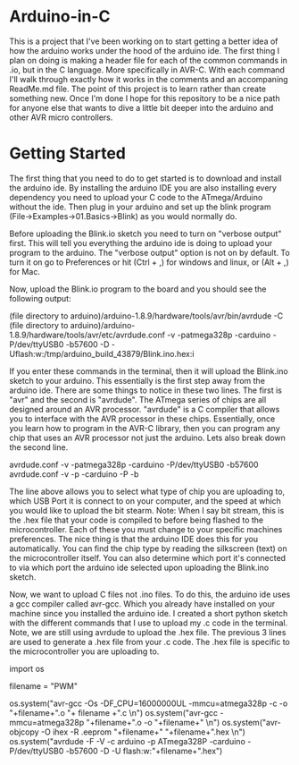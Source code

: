 # Arduino-in-C
This is a project that I've been working on to start getting a better idea of how the arduino works under the hood of the arduino ide. The first thing I plan on doing is making a header file for each of the common commands in .io, but in the C language. More specifically in AVR-C. With each command I'll walk through exactly how it works in the comments and an accompaning ReadMe.md file. The point of this project is to learn rather than create something new. Once I'm done I hope for this repository to be a nice path for anyone else that wants to dive a little bit deeper into the arduino and other AVR micro controllers. 

# Getting Started
The first thing that you need to do to get started is to download and install the arduino ide. By installing the arduino IDE you are also installing every dependency you need to upload your C code to the ATmega/Arduino without the ide. Then plug in your arduino and set up the blink program (File->Examples->01.Basics->Blink) as you would normally do. 

Before uploading the Blink.io sketch you need to turn on "verbose output" first. This will tell you everything the arduino ide is doing to upload your program to the arduino. The "verbose output" option is not on by default. To turn it on go to Preferences or hit (Ctrl + ,) for windows and linux, or (Alt + ,) for Mac. 



Now, upload the Blink.io program to the board and you should see the following output:

(file directory to arduino)/arduino-1.8.9/hardware/tools/avr/bin/avrdude -C
(file directory to arduino)/arduino-1.8.9/hardware/tools/avr/etc/avrdude.conf -v -patmega328p -carduino -P/dev/ttyUSB0 -b57600 -D -Uflash:w:/tmp/arduino_build_43879/Blink.ino.hex:i 

If you enter these commands in the terminal, then it will upload the Blink.ino sketch to your arduino. This essentially is the first step away from the arduino ide. There are some things to notice in these two lines. The first is "avr" and the second is "avrdude". The ATmega series of chips are all designed around an AVR processor. "avrdude" is a C compiler that allows you to interface with the AVR processor in these chips. Essentially, once you learn how to program in the AVR-C library, then you can program any chip that uses an AVR processor not just the arduino. Lets also break down the second line.

avrdude.conf -v -patmega328p -carduino -P/dev/ttyUSB0 -b57600
avrdude.conf -v -p <chip name> -carduino -P <USB Port> -b<Baud Rate or Upload Speed>
  
The line above allows you to select what type of chip you are uploading to, which USB Port it is connect to on your computer, and the speed at which you would like to upload the bit stearm. Note: When I say bit stream, this is the .hex file that your code is compiled to before being flashed to the microcontroller. Each of these you must change to your specific machines preferences. The nice thing is that the arduino IDE does this for you automatically. You can find the chip type by reading the silkscreen (text) on the microcontroller itself. You can also determine which port it's connected to via which port the arduino ide selected upon uploading the Blink.ino sketch. 

Now, we want to upload C files not .ino files. To do this, the arduino ide uses a gcc compiler called avr-gcc. Which you already have installed on your machine since you installed the arduino ide. I created a short python sketch with the different commands that I use to upload my .c code in the terminal. Note, we are still using avrdude to upload the .hex file. The previous 3 lines are used to generate a .hex file from your .c code. The .hex file is specific to the microcontroller you are uploading to. 

import os

filename = "PWM"

os.system("avr-gcc -Os -DF_CPU=16000000UL -mmcu=atmega328p -c -o "+filename+".o "+ filename +".c \n")
os.system("avr-gcc -mmcu=atmega328p "+filename+".o -o "+filename+" \n")
os.system("avr-objcopy -O ihex -R .eeprom "+filename+" "+filename+".hex \n")
os.system("avrdude -F -V -c arduino -p ATmega328P -carduino -P/dev/ttyUSB0 -b57600 -D -U flash:w:"+filename+".hex")
